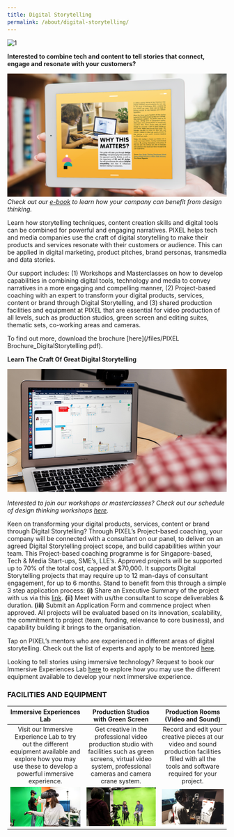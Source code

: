```yaml
---
title: Digital Storytelling
permalink: /about/digital-storytelling/
---
```

![1](/images/digital-storytelling/DS_Banner_1440x432.jpg)

**Interested to combine tech and content to tell stories that connect, engage and resonate with your customers?**

[![](/images/design-thinking/04PIXELStarterKitImg.png)](/files/The_SME_Guide_to_DT_UIUX_DS-(FA).pdf)
*Check out our [e-book](/files/The_SME_Guide_to_DT_UIUX_DS-(FA).pdf) to learn how your company can benefit from design thinking.*

Learn how storytelling techniques, content creation skills and digital tools can be combined for powerful and engaging narratives. PIXEL helps tech and media companies use the craft of digital storytelling to make their products and services resonate with their customers or audience. This can be applied in digital marketing, product pitches, brand personas, transmedia and data stories.

Our support includes: (1) Workshops and Masterclasses on how to develop capabilities in combining digital tools, technology and media to convey narratives in a more engaging and compelling manner, (2) Project-based coaching with an expert to transform your digital products, services, content or brand through Digital Storytelling, and (3) shared production facilities and equipment at PIXEL that are essential for video production of all levels, such as production studios, green screen and editing suites, thematic sets, co-working areas and cameras.


To find out more, download the brochure [here](/files/PIXEL Brochure_DigitalStorytelling.pdf).


**Learn The Craft Of Great Digital Storytelling**

![](/images/digital-storytelling/DigitalStorytelling_Img2_770-x-430.png)

*Interested to join our workshops or masterclasses? Check out our schedule of design thinking workshops [here](/events/).*

Keen on transforming your digital products, services, content or brand through Digital Storytelling? Through PIXEL’s Project-based coaching, your company will be connected with a consultant on our panel, to deliver on an agreed Digital Storytelling project scope, and build capabilities within your team. This Project-based coaching programme is for Singapore-based, Tech & Media Start-ups, SME’s, LLE’s. Approved projects will be supported up to 70% of the total cost, capped at $70,000. It supports Digital Storytelling projects that may require up to 12 man-days of consultant engagement, for up to 6 months. 
Stand to benefit from this through a simple 3 step application process: 
**(i)** Share an Executive Summary of the project with us via this [link](https://go.gov.sg/pbcstandard).
**(ii)** Meet with us/the consultant to scope deliverables & duration.
**(iii)** Submit an Application Form and commence project when approved. All projects will be evaluated based on its innovation, scalability, the commitment to project (team, funding, relevance to core business), and capability building it brings to the organisation.

Tap on PIXEL’s mentors who are experienced in different areas of digital storytelling. Check out the list of experts and apply to be mentored [here](/community/mentorship-programme/).

Looking to tell stories using immersive technology? Request to book our Immersive Experiences Lab [here](https://go.gov.sg/preqform) to explore how you may use the different equipment available to develop your next immersive experience. 


### FACILITIES AND EQUIPMENT

| Immersive Experiences Lab | Production Studios with Green Screen | Production Rooms (Video and Sound) |
|:-------------:|:-------------:|:-------------:|
| Visit our Immersive Experience Lab to try out the different equipment available and explore how you may use these to develop a powerful immersive experience. | Get creative in the professional video production studio with facilities such as green screens, virtual video system, professional cameras and camera crane system. | Record and edit your creative pieces at our video and sound production facilities filled with all the tools and software required for your project. |
| ![](/images/facilities/facilities-and-equipment/Immersive-Experiences-Lab_630-x-355.png) | ![](/images/facilities/facilities-and-equipment/IMG_8110-green-screen-2.jpg) | ![](/images/facilities/facilities-and-equipment/Production-Room_630-x-355.png) |              

